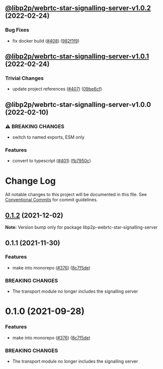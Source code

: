 ## [@libp2p/webrtc-star-signalling-server-v1.0.2](https://github.com/libp2p/js-libp2p-webrtc-star/compare/@libp2p/webrtc-star-signalling-server-v1.0.1...@libp2p/webrtc-star-signalling-server-v1.0.2) (2022-02-24)


### Bug Fixes

* fix docker build ([#408](https://github.com/libp2p/js-libp2p-webrtc-star/issues/408)) ([982f1f9](https://github.com/libp2p/js-libp2p-webrtc-star/commit/982f1f9b5827fca95d1e36233eb62e3105e6381e))

## [@libp2p/webrtc-star-signalling-server-v1.0.1](https://github.com/libp2p/js-libp2p-webrtc-star/compare/@libp2p/webrtc-star-signalling-server-v1.0.0...@libp2p/webrtc-star-signalling-server-v1.0.1) (2022-02-24)


### Trivial Changes

* update project references ([#407](https://github.com/libp2p/js-libp2p-webrtc-star/issues/407)) ([09be6cf](https://github.com/libp2p/js-libp2p-webrtc-star/commit/09be6cfabdbe70fc39811451fd6812e58b146458))

## @libp2p/webrtc-star-signalling-server-v1.0.0 (2022-02-10)


### ⚠ BREAKING CHANGES

* switch to named exports, ESM only

### Features

* convert to typescript ([#401](https://github.com/libp2p/js-libp2p-webrtc-star/issues/401)) ([fb7950c](https://github.com/libp2p/js-libp2p-webrtc-star/commit/fb7950c5d688b62878af8e6538175eb1ff93ec22))

# Change Log

All notable changes to this project will be documented in this file.
See [Conventional Commits](https://conventionalcommits.org) for commit guidelines.

## [0.1.2](https://github.com/libp2p/js-libp2p-webrtc-star/compare/libp2p-webrtc-star-signalling-server@0.1.1...libp2p-webrtc-star-signalling-server@0.1.2) (2021-12-02)

**Note:** Version bump only for package libp2p-webrtc-star-signalling-server





## 0.1.1 (2021-11-30)


### Features

* make into monorepo ([#376](https://github.com/libp2p/js-libp2p-webrtc-star/issues/376)) ([8c7f5de](https://github.com/libp2p/js-libp2p-webrtc-star/commit/8c7f5de7e1bddf1db240bc5d7634722253326b14))


### BREAKING CHANGES

* The transport module no longer includes the signalling server





# 0.1.0 (2021-09-28)


### Features

* make into monorepo ([#376](https://github.com/libp2p/js-libp2p-webrtc-star/issues/376)) ([8c7f5de](https://github.com/libp2p/js-libp2p-webrtc-star/commit/8c7f5de7e1bddf1db240bc5d7634722253326b14))


### BREAKING CHANGES

* The transport module no longer includes the signalling server
